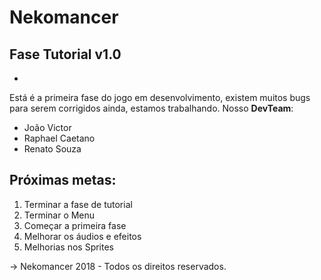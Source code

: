 # Nekomancer
## Fase Tutorial v1.0
-
Está é a primeira fase do jogo em desenvolvimento, existem muitos bugs para serem corrigidos ainda, estamos trabalhando.
Nosso **DevTeam**:

 - João Victor
 - Raphael Caetano
 - Renato Souza

## Próximas metas: 

 1. Terminar a fase de tutorial
 2. Terminar o Menu
 3. Começar a primeira fase
 4. Melhorar os áudios e efeitos
 5. Melhorias nos Sprites

-> Nekomancer 2018 - Todos os direitos reservados.
